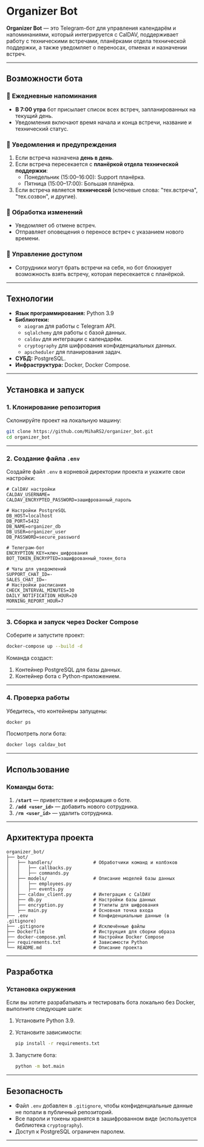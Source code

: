 # **Organizer Bot**

**Organizer Bot** — это Telegram-бот для управления календарём и напоминаниями, который интегрируется с CalDAV, поддерживает работу с техническими встречами, планёрками отдела технической поддержки, а также уведомляет о переносах, отменах и назначении встреч.

---

## **Возможности бота**

### 📅 **Ежедневные напоминания**
- **В 7:00 утра** бот присылает список всех встреч, запланированных на текущий день.
- Уведомления включают время начала и конца встречи, название и технический статус.

### 🚨 **Уведомления и предупреждения**
1. Если встреча назначена **день в день**.
2. Если встреча пересекается с **планёркой отдела технической поддержки**:
   - Понедельник (15:00–16:00): Support планёрка.
   - Пятница (15:00–17:00): Большая планёрка.
3. Если встреча является **технической** (ключевые слова: "тех.встреча", "тех.созвон", и другие).

### 🔄 **Обработка изменений**
- Уведомляет об отмене встреч.
- Отправляет оповещения о переносе встреч с указанием нового времени.

### 🚫 **Управление доступом**
- Сотрудники могут брать встречи на себя, но бот блокирует возможность взять встречу, которая пересекается с планёркой.

---

## **Технологии**

- **Язык программирования:** Python 3.9
- **Библиотеки:**
  - `aiogram` для работы с Telegram API.
  - `sqlalchemy` для работы с базой данных.
  - `caldav` для интеграции с календарём.
  - `cryptography` для шифрования конфиденциальных данных.
  - `apscheduler` для планирования задач.
- **СУБД:** PostgreSQL.
- **Инфраструктура:** Docker, Docker Compose.

---

## **Установка и запуск**

### 1. **Клонирование репозитория**

Склонируйте проект на локальную машину:

```bash
git clone https://github.com/MihaRS2/organizer_bot.git
cd organizer_bot
```

---

### 2. **Создание файла `.env`**

Создайте файл `.env` в корневой директории проекта и укажите свои настройки:

```env
# CalDAV настройки
CALDAV_USERNAME=
CALDAV_ENCRYPTED_PASSWORD=зашифрованный_пароль

# Настройки PostgreSQL
DB_HOST=localhost
DB_PORT=5432
DB_NAME=organizer_db
DB_USER=organizer_user
DB_PASSWORD=secure_password

# Телеграм-бот
ENCRYPTION_KEY=ключ_шифрования
BOT_TOKEN_ENCRYPTED=зашифрованный_токен_бота

# Чаты для уведомлений
SUPPORT_CHAT_ID=-
SALES_CHAT_ID=-
# Настройки расписания
CHECK_INTERVAL_MINUTES=30
DAILY_NOTIFICATION_HOUR=20
MORNING_REPORT_HOUR=7
```

---

### 3. **Сборка и запуск через Docker Compose**

Соберите и запустите проект:

```bash
docker-compose up --build -d
```

Команда создаст:
1. Контейнер PostgreSQL для базы данных.
2. Контейнер бота с Python-приложением.

---

### 4. **Проверка работы**

Убедитесь, что контейнеры запущены:

```bash
docker ps
```

Посмотреть логи бота:

```bash
docker logs caldav_bot
```

---

## **Использование**

### Команды бота:

1. **`/start`** — приветствие и информация о боте.
2. **`/add <user_id>`** — добавить нового сотрудника.
3. **`/rm <user_id>`** — удалить сотрудника.

---

## **Архитектура проекта**

```
organizer_bot/
├── bot/
│   ├── handlers/               # Обработчики команд и колбэков
│   │   ├── callbacks.py
│   │   ├── commands.py
│   ├── models/                 # Описание моделей базы данных
│   │   ├── employees.py
│   │   ├── events.py
│   ├── caldav_client.py        # Интеграция с CalDAV
│   ├── db.py                   # Настройки базы данных
│   ├── encryption.py           # Утилиты для шифрования
│   ├── main.py                 # Основная точка входа
├── .env                        # Конфиденциальные данные (в .gitignore)
├── .gitignore                  # Исключённые файлы
├── Dockerfile                  # Инструкция для сборки образа
├── docker-compose.yml          # Настройки Docker Compose
├── requirements.txt            # Зависимости Python
└── README.md                   # Описание проекта
```

---

## **Разработка**

### Установка окружения

Если вы хотите разрабатывать и тестировать бота локально без Docker, выполните следующие шаги:

1. Установите Python 3.9.
2. Установите зависимости:

   ```bash
   pip install -r requirements.txt
   ```

3. Запустите бота:

   ```bash
   python -m bot.main
   ```

---

## **Безопасность**

- Файл `.env` добавлен в `.gitignore`, чтобы конфиденциальные данные не попали в публичный репозиторий.
- Все пароли и токены хранятся в зашифрованном виде (используется библиотека `cryptography`).
- Доступ к PostgreSQL ограничен паролем.

---

